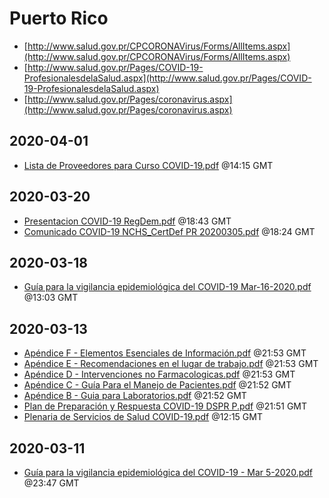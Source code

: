 # Puerto Rico

* [http://www.salud.gov.pr/CPCORONAVirus/Forms/AllItems.aspx](http://www.salud.gov.pr/CPCORONAVirus/Forms/AllItems.aspx)
* [http://www.salud.gov.pr/Pages/COVID-19-ProfesionalesdelaSalud.aspx](http://www.salud.gov.pr/Pages/COVID-19-ProfesionalesdelaSalud.aspx)
* [http://www.salud.gov.pr/Pages/coronavirus.aspx](http://www.salud.gov.pr/Pages/coronavirus.aspx)


## 2020-04-01

* [Lista de Proveedores para Curso COVID-19.pdf](9eaf17cd84c6087f26f1002873e770da4f6e58bf/file.pdf) @14:15 GMT

## 2020-03-20

* [Presentacion COVID-19 RegDem.pdf](788b7f44348ad6ec235906edb15d9944e73bcb60/file.pdf) @18:43 GMT
* [Comunicado COVID-19 NCHS\_CertDef PR 20200305.pdf](ae95418f7edf8556237095e10b0e2752c8ea17f1/file.pdf) @18:24 GMT

## 2020-03-18

* [Guía para la vigilancia epidemiológica del COVID-19 Mar-16-2020.pdf](0e06260778fb22290787c4e2b6ad1bdf218eff20/file.pdf) @13:03 GMT

## 2020-03-13

* [Apéndice F - Elementos Esenciales de Información.pdf](d0b9a404fda9f7cf4ad4fc404583f4f8b6999449/file.pdf) @21:53 GMT
* [Apéndice E - Recomendaciones en el lugar de trabajo.pdf](06c09de5440900a4a3ead386846b7b045fb0f131/file.pdf) @21:53 GMT
* [Apéndice D - Intervenciones no Farmacologicas.pdf](103b20a6badfe4f62e102190ad3cf981fb0b39fc/file.pdf) @21:53 GMT
* [Apéndice C - Guía Para el Manejo de Pacientes.pdf](b562e82bae60bf0d4872de4f24404842c9e44b54/file.pdf) @21:52 GMT
* [Apéndice B - Guia para Laboratorios.pdf](9bb8ccb25d32e499a0859167ff7920154895858e/file.pdf) @21:52 GMT
* [Plan de Preparación y Respuesta COVID-19 DSPR P.pdf](2a41e32b8d986ffb1b867e0b240680350ea694df/file.pdf) @21:51 GMT
* [Plenaria de Servicios de Salud COVID-19.pdf](d5c54ed577cfa5f8f27a3d9092b7b0e00c7fca9b/file.pdf) @12:15 GMT

## 2020-03-11

* [Guía para la vigilancia epidemiológica del COVID-19 - Mar 5-2020.pdf](b131d807958afd3d75e1b5ca92c55b472958430f/file.pdf) @23:47 GMT
